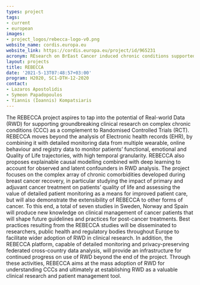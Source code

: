 ```yaml
---
types: project
tags:
- current
- european
images:
- project_logos/rebecca-logo-v0.png
website_name: cordis.europa.eu
website_link: https://cordis.europa.eu/project/id/965231
acronym: REsearch on BrEast Cancer induced chronic conditions supported by Causal Analysis of multi-source data
layout: projects
title: REBECCA
date: '2021-5-13T07:48:57+03:00'
program: H2020, SC1-DTH-12-2020
contact:
- Lazaros Apostolidis
- Symeon Papadopoulos
- Yiannis (Ioannis) Kompatsiaris
---
```

<p>
The REBECCA project aspires to tap into the potential of
Real-world Data (RWD) for supporting groundbreaking clinical research on
complex chronic conditions (CCC) as a complement to Randomised
Controlled Trials (RCT). REBECCA moves beyond the analysis of Electronic
health records (EHR), by combining it with detailed monitoring data from
multiple wearable, online behaviour and registry data to monitor
patients’ functional, emotional and Quality of Life trajectories, with
high temporal granularity. REBECCA also proposes explainable causal
modelling combined with deep learning to account for observed and latent
confounders in RWD analysis. The project focuses on the complex array of
chronic comorbidities developed during breast cancer recovery, in
particular studying the impact of primary and adjuvant cancer treatment
on patients’ quality of life and assessing the value of detailed
patient monitoring as a means for improved patient care, but will also
demonstrate the extensibility of REBECCA to other forms of cancer.
To this end, a total of seven studies in Sweden, Norway and Spain will
produce new knowledge on clinical management of cancer patients that
will shape future guidelines and practices for post-cancer treatments.
Best practices resulting from the REBECCA studies will be disseminated
to researchers, public health and regulatory bodies throughout Europe to
facilitate wider adoption of RWD in clinical research. In addition, the
REBECCA platform, capable of detailed monitoring and privacy-preserving
federated cross-country data analysis, will provide an infrastructure
for continued progress on use of RWD beyond the end of the project.
Through these activities, REBECCA aims at the mass adoption of RWD for
understanding CCCs and ultimately at establishing RWD as a valuable
clinical research and patient management tool.</p>

